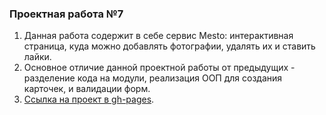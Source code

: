 ### Проектная работа №7
1. Данная работа содержит в себе сервис Mesto: интерактивная страница, куда можно добавлять фотографии, удалять их и ставить лайки.
2. Основное отличие данной проектной работы от предыдущих - разделение кода на модули, реализация ООП для создания карточек, и валидации форм.
3. [Ссылка на проект в gh-pages](https://borishahn.github.io/mesto/).